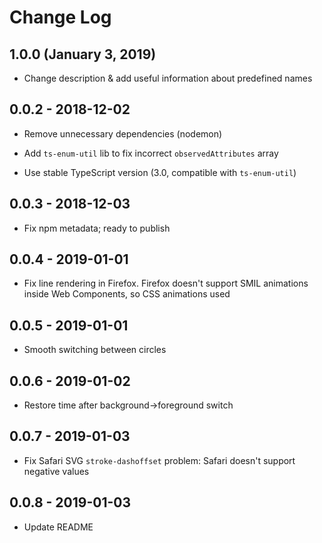 # Change Log

## 1.0.0 (January 3, 2019)

* Change description & add useful information about predefined names

## 0.0.2 - 2018-12-02

* Remove unnecessary dependencies (nodemon)

* Add `ts-enum-util` lib to fix incorrect `observedAttributes` array

* Use stable TypeScript version (3.0, compatible with `ts-enum-util`)

## 0.0.3 - 2018-12-03

* Fix npm metadata; ready to publish

## 0.0.4 - 2019-01-01

* Fix line rendering in Firefox. Firefox doesn't support SMIL animations inside Web Components, so CSS animations used

## 0.0.5 - 2019-01-01

* Smooth switching between circles

## 0.0.6 - 2019-01-02

* Restore time after background->foreground switch

## 0.0.7 - 2019-01-03

* Fix Safari SVG `stroke-dashoffset` problem: Safari doesn't support negative values

## 0.0.8 - 2019-01-03

* Update README
